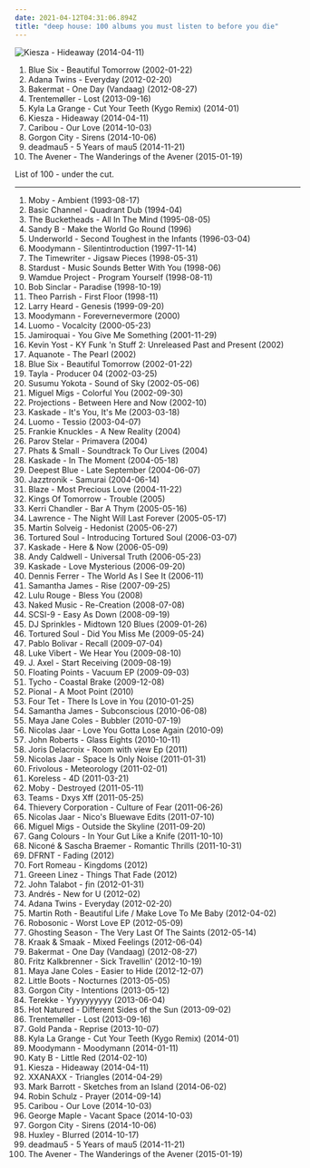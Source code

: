 ```yaml
---
date: 2021-04-12T04:31:06.894Z
title: "deep house: 100 albums you must listen to before you die"
---
```

![Kiesza - Hideaway (2014-04-11)](http://coverartarchive.org/release/9418e8f4-c5af-4354-8c24-bb7047ddc78d/7870652661-500.jpg "Kiesza - Hideaway (2014-04-11)")
<ol class="albums">
<li data-cover="http://coverartarchive.org/release/aa334c74-adc9-4e0b-bada-f716c5385489/845123014-500.jpg" data-tags="lounge, deep house, downtempo" role="button">Blue Six - Beautiful Tomorrow (2002-01-22)</li>
<li data-cover="http://coverartarchive.org/release/386d8784-afad-40da-8185-edac15e4f284/3479297449-500.jpg" data-tags="house, deep house" role="button">Adana Twins - Everyday (2012-02-20)</li>
<li data-cover="http://coverartarchive.org/release/360ec8be-ecb2-4229-b4f6-7424e40c9d1d/7931664102-500.jpg" data-tags="chillout, electronic, dance, house, deep house, dutch, liebe ich" role="button">Bakermat - One Day (Vandaag) (2012-08-27)</li>
<li data-cover="http://coverartarchive.org/release/82c06148-49e1-4ea6-b3f0-d82003710407/5241081245-500.jpg" data-tags="electronic, experimental, indie rock, downtempo, new wave, downbeat, house, idm, deep house" role="button">Trentemøller - Lost (2013-09-16)</li>
<li data-cover="http://coverartarchive.org/release/514f371d-3d5c-4850-bf5e-27841abd533b/6417152158-500.jpg" data-tags="downtempo, house, deep house, chillwave, tropical house, kygo, kyla la grange" role="button">Kyla La Grange - Cut Your Teeth (Kygo Remix) (2014-01)</li>
<li data-cover="http://coverartarchive.org/release/9418e8f4-c5af-4354-8c24-bb7047ddc78d/7870652661-500.jpg" data-tags="party, deep house, running" role="button">Kiesza - Hideaway (2014-04-11)</li>
<li data-cover="http://coverartarchive.org/release/460a5032-d749-41cd-b0fb-e4bf1a7ab4ca/8503876069-500.jpg" data-tags="electronic" role="button">Caribou - Our Love (2014-10-03)</li>
<li data-cover="http://coverartarchive.org/release/c3b03b7c-5b74-4c66-8bdf-6049cefef15c/8534196766-500.jpg" data-tags="electronic, dance, house, deep house, uk garage" role="button">Gorgon City - Sirens (2014-10-06)</li>
<li data-cover="http://coverartarchive.org/release/452988bf-7e93-42db-a622-67c912fff56f/9942143701-500.jpg" data-tags="electronic, remix, progressive house, deep house, mp3, ultra records" role="button">deadmau5 - 5 Years of mau5 (2014-11-21)</li>
<li data-cover="http://coverartarchive.org/release/51f3f496-01b9-46f6-a3a3-54da87db0b71/9240189573-500.jpg" data-tags="dance-pop, electro house, deep house, nu-disco" role="button">The Avener - The Wanderings of the Avener (2015-01-19)</li>
</ol>
List of 100 - under the cut.
<!-- more -->

_________________

<ol class="albums">
<li data-cover="https://img.discogs.com/jrMWAdA77IdybVQG1VzGVKI0euE=/fit-in/600x507/filters:strip_icc():format(jpeg):mode_rgb():quality(90)/discogs-images/R-3639974-1338458174-4981.jpeg.jpg" data-tags="ambient" role="button">
Moby - Ambient (1993-08-17)
</li>
<li data-cover="http://coverartarchive.org/release/972479e0-2240-3373-bdf8-5e19721d2b45/10341799280-500.jpg" data-tags="techno, dub techno" role="button">
Basic Channel - Quadrant Dub (1994-04)
</li>
<li data-cover="http://coverartarchive.org/release/a36ff7d4-8248-40fb-b149-d76837d8bbf6/27196772705-500.jpg" data-tags="deep house, 90s albums that do not suck" role="button">
The Bucketheads - All In The Mind (1995-08-05)
</li>
<li data-cover="https://img.discogs.com/_F_rK5AA8bFiL9WDWSZQpU_fO2Q=/fit-in/350x251/filters:strip_icc():format(jpeg):mode_rgb():quality(90)/discogs-images/R-15540-1076176664.jpg.jpg" data-tags="chill, deep house, vocal house, sleaze, afterdark, blue six, chaps, disco jazz, house royalty, djsampick, strictly rythmn" role="button">
Sandy B - Make the World Go Round (1996)
</li>
<li data-cover="http://coverartarchive.org/release/91c4f715-6327-4057-beda-031a32e5d707/5345049101-500.jpg" data-tags="electronic, techno" role="button">
Underworld - Second Toughest in the Infants (1996-03-04)
</li>
<li data-cover="http://coverartarchive.org/release/dd9b9663-b23c-4411-bf20-ccaafcf564c2/12509001271-500.jpg" data-tags="house, detroit techno, deep house" role="button">
Moodymann - Silentintroduction (1997-11-14)
</li>
<li data-cover="http://coverartarchive.org/release/e0af113f-a845-466d-a2ea-9e44f9ca5d2f/6323341943-500.jpg" data-tags="deep house" role="button">
The Timewriter - Jigsaw Pieces (1998-05-31)
</li>
<li data-cover="http://coverartarchive.org/release/afa098e6-7ec7-4860-b39e-0855ce28e0b4/5883652581-500.jpg" data-tags="house" role="button">
Stardust - Music Sounds Better With You (1998-06)
</li>
<li data-cover="https://via.placeholder.com/450" data-tags="house" role="button">
Wamdue Project - Program Yourself (1998-08-11)
</li>
<li data-cover="http://coverartarchive.org/release/bb4c8fbc-880b-45c5-a351-cb65abe22ccc/1150077074-500.jpg" data-tags="house, deep house" role="button">
Bob Sinclar - Paradise (1998-10-19)
</li>
<li data-cover="http://coverartarchive.org/release/2505892f-aea1-404f-bf19-a9eda92b790a/9439777534-500.jpg" data-tags="electronic" role="button">
Theo Parrish - First Floor (1998-11)
</li>
<li data-cover="http://coverartarchive.org/release/4004495f-423e-4cfc-aabe-371405fa1292/12077298429-500.jpg" data-tags="electronic, ambient, house, deep house" role="button">
Larry Heard - Genesis (1999-09-20)
</li>
<li data-cover="http://coverartarchive.org/release/947a55fc-9f01-404a-ab12-7b753146c3a4/27879332218-500.jpg" data-tags="house, deep house, albums to get, leftfield house" role="button">
Moodymann - Forevernevermore (2000)
</li>
<li data-cover="http://coverartarchive.org/release/83989bd9-e1bb-4d46-a23f-db62e29ffae1/8216806379-500.jpg" data-tags="microhouse, minimal" role="button">
Luomo - Vocalcity (2000-05-23)
</li>
<li data-cover="https://img.discogs.com/DzD00JMPKXlziUTl_E9NYfHipR4=/fit-in/600x524/filters:strip_icc():format(jpeg):mode_rgb():quality(90)/discogs-images/R-6856572-1468975934-7041.jpeg.jpg" data-tags="funk, house, deep house, jamiroquai, r00ts" role="button">
Jamiroquai - You Give Me Something (2001-11-29)
</li>
<li data-cover="https://img.discogs.com/46dad272331b770e45c28eea695bf30f59a15b86/images/spacer.gif" data-tags="chillout, electronic, dance, house, acid jazz, club, deep house, get" role="button">
Kevin Yost - KY Funk 'n Stuff 2: Unreleased Past and Present (2002)
</li>
<li data-cover="http://coverartarchive.org/release/fcde4602-afe4-4fad-8ef9-e77db6a6552b/24428076036-500.jpg" data-tags="deep house, chill house" role="button">
Aquanote - The Pearl (2002)
</li>
<li data-cover="http://coverartarchive.org/release/aa334c74-adc9-4e0b-bada-f716c5385489/845123014-500.jpg" data-tags="lounge, deep house, downtempo" role="button">
Blue Six - Beautiful Tomorrow (2002-01-22)
</li>
<li data-cover="http://coverartarchive.org/release/d8689c59-a581-4caa-bf85-c17a29d1b137/25607825860-500.jpg" data-tags="atmospheric drum and bass, deep house" role="button">
Tayla - Producer 04 (2002-03-25)
</li>
<li data-cover="https://img.discogs.com/9gZc87KRpgCIpTNMGkFCalZUfnQ=/fit-in/300x300/filters:strip_icc():format(jpeg):mode_rgb():quality(90)/discogs-images/R-83333-1095114093.jpg.jpg" data-tags="electronic" role="button">
Susumu Yokota - Sound of Sky (2002-05-06)
</li>
<li data-cover="http://coverartarchive.org/release/48e26976-4a13-4f4b-83e5-a4ce4b6954ed/2324041614-500.jpg" data-tags="deep house, house, lounge" role="button">
Miguel Migs - Colorful You (2002-09-30)
</li>
<li data-cover="http://coverartarchive.org/release/c35361b1-79a1-4b52-9c93-4d40a29368b0/27292980196-500.jpg" data-tags="disco, nu jazz, chillout, electronic, vocal, house, acid jazz, lounge, laidback, funky, deep house, subtle production" role="button">
Projections - Between Here and Now (2002-10)
</li>
<li data-cover="http://coverartarchive.org/release/ea95d435-9eed-4bd6-8e8d-4ea3350c0361/16847169748-500.jpg" data-tags="deep house" role="button">
Kaskade - It's You, It's Me (2003-03-18)
</li>
<li data-cover="https://img.discogs.com/OXS9tfquL6OWdzfarCtJy74PPgU=/fit-in/600x570/filters:strip_icc():format(jpeg):mode_rgb():quality(90)/discogs-images/R-131859-1473612707-3064.jpeg.jpg" data-tags="deep house" role="button">
Luomo - Tessio (2003-04-07)
</li>
<li data-cover="http://coverartarchive.org/release/e0cb8518-d0eb-416d-a59c-20863c0c53d2/17153988640-500.jpg" data-tags="deep house" role="button">
Frankie Knuckles - A New Reality (2004)
</li>
<li data-cover="https://img.discogs.com/VgPwhe_aQ3eWqz0XVgGywYkxWzw=/fit-in/600x600/filters:strip_icc():format(jpeg):mode_rgb():quality(90)/discogs-images/R-1094968-1191652665.jpeg.jpg" data-tags="deep house" role="button">
Parov Stelar - Primavera (2004)
</li>
<li data-cover="https://img.discogs.com/EPUPhR8Raok9WlBIudi2tjwYZK4=/fit-in/600x600/filters:strip_icc():format(jpeg):mode_rgb():quality(90)/discogs-images/R-396480-1326270940.jpeg.jpg" data-tags="soundtrack, trance, chillout, electronic, ambient, funk, techno, house, deep house, chillout bar, favouritestreamablealbums, felipe" role="button">
Phats & Small - Soundtrack To Our Lives (2004)
</li>
<li data-cover="http://coverartarchive.org/release/79037fa0-202e-4840-92d2-5d679f03a473/6978694059-500.jpg" data-tags="kaskade" role="button">
Kaskade - In The Moment (2004-05-18)
</li>
<li data-cover="http://coverartarchive.org/release/ba265d63-6fdd-4112-8968-68296fdb134a/1130013751-500.jpg" data-tags="house" role="button">
Deepest Blue - Late September (2004-06-07)
</li>
<li data-cover="https://img.discogs.com/oXtSA5kDHsdrMvo_dcvo0jMJwhY=/fit-in/600x608/filters:strip_icc():format(jpeg):mode_rgb():quality(90)/discogs-images/R-309495-1585912587-3322.mpo.jpg" data-tags="deep house, electro jazz, e-jazz, jazztronik" role="button">
Jazztronik - Samurai (2004-06-14)
</li>
<li data-cover="https://img.discogs.com/9CW7efeSmeRZ7FVrZZYSTKvBfxw=/fit-in/541x477/filters:strip_icc():format(jpeg):mode_rgb():quality(90)/discogs-images/R-1399504-1255068211.jpeg.jpg" data-tags="pop, house, deep house, vocal house, new york house, garage house" role="button">
Blaze - Most Precious Love (2004-11-22)
</li>
<li data-cover="https://img.discogs.com/w71oLtGhM0dYXT0N2ClM2rRmoW8=/fit-in/589x587/filters:strip_icc():format(jpeg):mode_rgb():quality(90)/discogs-images/R-446985-1268928543.jpeg.jpg" data-tags="deep house, house, lounge" role="button">
Kings Of Tomorrow - Trouble (2005)
</li>
<li data-cover="https://img.discogs.com/U6PQPNfiNeGrMD5IRI2Y80dssz0=/fit-in/600x600/filters:strip_icc():format(jpeg):mode_rgb():quality(90)/discogs-images/R-10007163-1496575722-9659.jpeg.jpg" data-tags="deep house" role="button">
Kerri Chandler - Bar A Thym (2005-05-16)
</li>
<li data-cover="https://img.discogs.com/6tsbYToei9SPLhZE90tmVkPARnk=/fit-in/251x251/filters:strip_icc():format(jpeg):mode_rgb():quality(90)/discogs-images/R-494182-1123322459.jpg.jpg" data-tags="minimal" role="button">
Lawrence - The Night Will Last Forever (2005-05-17)
</li>
<li data-cover="https://via.placeholder.com/450" data-tags="house" role="button">
Martin Solveig - Hedonist (2005-06-27)
</li>
<li data-cover="http://coverartarchive.org/release/322f445e-684a-446e-bb76-912a473ec3b6/5409357147-500.jpg" data-tags="soul, funk, house, r&b, deep house, live house, soulful and funky" role="button">
Tortured Soul - Introducing Tortured Soul (2006-03-07)
</li>
<li data-cover="https://via.placeholder.com/450" data-tags="kaskade" role="button">
Kaskade - Here & Now (2006-05-09)
</li>
<li data-cover="https://img.discogs.com/3f4mcaMqP9dL5U7jcSYzr3Dsg28=/fit-in/400x400/filters:strip_icc():format(jpeg):mode_rgb():quality(90)/discogs-images/R-730761-1155739228.jpeg.jpg" data-tags="deep house" role="button">
Andy Caldwell - Universal Truth (2006-05-23)
</li>
<li data-cover="http://coverartarchive.org/release/9e5cf65e-b98b-4a35-b6c4-837199fbe578/6979055646-500.jpg" data-tags="electronic, house, deep house" role="button">
Kaskade - Love Mysterious (2006-09-20)
</li>
<li data-cover="http://coverartarchive.org/release/c038f2a0-3e8a-38f2-ad9a-ec727c3e3b25/27287657696-500.jpg" data-tags="deep house" role="button">
Dennis Ferrer - The World As I See It (2006-11)
</li>
<li data-cover="http://coverartarchive.org/release/6c0b8efa-8e4e-4960-af8d-23c9a15e2b5d/28669059525-500.jpg" data-tags="lounge, house" role="button">
Samantha James - Rise (2007-09-25)
</li>
<li data-cover="https://img.discogs.com/JuFemSOUd6S9llhZTiYCX3WJznA=/fit-in/600x600/filters:strip_icc():format(jpeg):mode_rgb():quality(90)/discogs-images/R-1990973-1376919315-7630.jpeg.jpg" data-tags="electronic" role="button">
Lulu Rouge - Bless You (2008)
</li>
<li data-cover="https://img.discogs.com/VwmztjqrH0na6iIgQJqkIIlEBng=/fit-in/600x539/filters:strip_icc():format(jpeg):mode_rgb():quality(90)/discogs-images/R-1400333-1255001933.jpeg.jpg" data-tags="chillout" role="button">
Naked Music - Re-Creation (2008-07-08)
</li>
<li data-cover="http://coverartarchive.org/release/3ae7651e-7c61-4aab-95da-dd89d0f3fd0d/12930713444-500.jpg" data-tags="minimal, deep house" role="button">
SCSI-9 - Easy As Down (2008-09-19)
</li>
<li data-cover="http://coverartarchive.org/release/9f4649c4-9dfa-4d0b-843b-266efbad5b98/1892889371-500.jpg" data-tags="deep house" role="button">
DJ Sprinkles - Midtown 120 Blues (2009-01-26)
</li>
<li data-cover="http://coverartarchive.org/release/464dd7ca-9ab7-4b2c-b53c-4e37dc08c19c/5409345779-500.jpg" data-tags="soul, house, lounge, r&b, deep house, live house" role="button">
Tortured Soul - Did You Miss Me (2009-05-24)
</li>
<li data-cover="https://img.discogs.com/dntt-MpqthS6ze8SDVepvADM9G8=/fit-in/600x600/filters:strip_icc():format(jpeg):mode_rgb():quality(90)/discogs-images/R-1842121-1559695683-4071.jpeg.jpg" data-tags="dub techno, deep house, deep techno, techno-dub" role="button">
Pablo Bolivar - Recall (2009-07-04)
</li>
<li data-cover="http://coverartarchive.org/release/99b09d02-9cc9-3fed-8431-f162165a9371/6281423897-500.jpg" data-tags="electronic" role="button">
Luke Vibert - We Hear You (2009-08-10)
</li>
<li data-cover="https://img.discogs.com/J7IUviptYk9DjoyrRbuaC6s9YoI=/fit-in/299x300/filters:strip_icc():format(jpeg):mode_rgb():quality(90)/discogs-images/R-5319011-1390427106-3189.jpeg.jpg" data-tags="downtempo, acid jazz, lounge, deep house, vocal house" role="button">
J. Axel - Start Receiving (2009-08-19)
</li>
<li data-cover="https://img.discogs.com/XXJvIeKwWFh-_-2mLKe-XrHeNZQ=/fit-in/600x603/filters:strip_icc():format(jpeg):mode_rgb():quality(90)/discogs-images/R-1912828-1291509956.jpeg.jpg" data-tags="house, deep house" role="button">
Floating Points - Vacuum EP (2009-09-03)
</li>
<li data-cover="http://coverartarchive.org/release/6adc7dc6-9c9d-3a7f-a2f9-9d791b41d7c3/5235351186-500.jpg" data-tags="electronic, ambient, downtempo, deep house" role="button">
Tycho - Coastal Brake (2009-12-08)
</li>
<li data-cover="https://img.discogs.com/a5O9DuxiQF9xpUpkS5OaeiNjyr8=/fit-in/599x600/filters:strip_icc():format(jpeg):mode_rgb():quality(90)/discogs-images/R-2137886-1266070810.jpeg.jpg" data-tags="house, deep house, detroit house" role="button">
Pional - A Moot Point (2010)
</li>
<li data-cover="http://coverartarchive.org/release/8b2abdde-9acb-44dd-84de-42592224123a/21122160818-500.jpg" data-tags="idm, electronic" role="button">
Four Tet - There Is Love in You (2010-01-25)
</li>
<li data-cover="http://coverartarchive.org/release/1b765373-348b-48f0-8ff7-d38b2946ff30/3682371353-500.jpg" data-tags="chillout, pop, dance, house, lounge, ethereal, euphoric, deep house, vocal house, hypnotizing" role="button">
Samantha James - Subconscious (2010-06-08)
</li>
<li data-cover="http://coverartarchive.org/release/7af9643f-8a8a-48ad-9810-ec2e0d7c0acd/12502318220-500.jpg" data-tags="deep house" role="button">
Maya Jane Coles - Bubbler (2010-07-19)
</li>
<li data-cover="http://coverartarchive.org/release/8e4ae230-51e1-436e-9f83-f5b7740f03d4/3472151542-500.jpg" data-tags="electronic, minimal, deep house" role="button">
Nicolas Jaar - Love You Gotta Lose Again (2010-09)
</li>
<li data-cover="http://coverartarchive.org/release/1fbfbe77-f5d0-404a-bce0-cb1bd891f92c/4515825059-500.jpg" data-tags="techno, house" role="button">
John Roberts - Glass Eights (2010-10-11)
</li>
<li data-cover="http://coverartarchive.org/release/edc2ac4f-6ff5-450b-920c-210634c7492b/5789409571-500.jpg" data-tags="deep house, deep techno, french touch" role="button">
Joris Delacroix - Room with view Ep (2011)
</li>
<li data-cover="http://coverartarchive.org/release/d2022e3f-c22f-45c9-a1ab-4b2094d65719/23945397989-500.jpg" data-tags="electronic, electronica, minimal" role="button">
Nicolas Jaar - Space Is Only Noise (2011-01-31)
</li>
<li data-cover="http://coverartarchive.org/release/98568f43-eade-45c0-8ddf-9c76cf920978/6670973147-500.jpg" data-tags="essential albums for the aspiring wizard" role="button">
Frivolous - Meteorology (2011-02-01)
</li>
<li data-cover="http://coverartarchive.org/release/29d5c7b9-85b1-3e69-9b6d-99f239f7c1d0/4031224817-500.jpg" data-tags="dubstep, deep house" role="button">
Koreless - 4D (2011-03-21)
</li>
<li data-cover="https://img.discogs.com/LPA2w-4DjKaKa7J63lr9HZWhFIc=/fit-in/500x457/filters:strip_icc():format(jpeg):mode_rgb():quality(90)/discogs-images/R-389573-1393368466-9302.jpeg.jpg" data-tags="electronic, ambient" role="button">
Moby - Destroyed (2011-05-11)
</li>
<li data-cover="http://coverartarchive.org/release/e4268045-6964-457c-ba11-5f4ba8a053e6/1235940238-500.jpg" data-tags="chill, hard, house, party, deep house, banger, seapunk, online record collection" role="button">
Teams - Dxys Xff (2011-05-25)
</li>
<li data-cover="http://coverartarchive.org/release/87ccbd72-c932-4315-a12e-f794a2c9be36/8201694017-500.jpg" data-tags="downtempo, trip hop" role="button">
Thievery Corporation - Culture of Fear (2011-06-26)
</li>
<li data-cover="http://coverartarchive.org/release/5349e290-fe88-4241-b1c9-0ce545072523/8211444674-500.jpg" data-tags="electronic, hip hop, slow, house, deep house, edits" role="button">
Nicolas Jaar - Nico's Bluewave Edits (2011-07-10)
</li>
<li data-cover="http://coverartarchive.org/release/d63a0dac-5f90-4996-bcb9-b3064bd86152/4026407184-500.jpg" data-tags="house" role="button">
Miguel Migs - Outside the Skyline (2011-09-20)
</li>
<li data-cover="https://img.discogs.com/J1RDzHuB8ryJOdM1bw0BR2ZGkBk=/fit-in/350x350/filters:strip_icc():format(jpeg):mode_rgb():quality(90)/discogs-images/R-3174256-1319100624.jpeg.jpg" data-tags="broken beat, deep house, brownswood" role="button">
Gang Colours - In Your Gut Like a Knife (2011-10-10)
</li>
<li data-cover="http://coverartarchive.org/release/580f7002-4718-4dd9-8bdc-6bf49248bb57/2088223186-500.jpg" data-tags="chillout, electronic, electro, techno, minimal, deep house" role="button">
Niconé & Sascha Braemer - Romantic Thrills (2011-10-31)
</li>
<li data-cover="http://coverartarchive.org/release/c714a5e6-6a72-440f-a767-c7dc0b17e5cf/2350117341-500.jpg" data-tags="chillout, deep house" role="button">
DFRNT - Fading (2012)
</li>
<li data-cover="http://coverartarchive.org/release/5aeae6a5-0e41-4cc6-a2ce-e5e030fea726/21131342208-500.jpg" data-tags="electronica, downtempo, house, deep house, nu-disco, 100 percent silk, kings and queens" role="button">
Fort Romeau - Kingdoms (2012)
</li>
<li data-cover="https://img.discogs.com/HFz4aO5q4w4aIiQ6lfDQNl65i7Y=/fit-in/300x300/filters:strip_icc():format(jpeg):mode_rgb():quality(90)/discogs-images/R-3728578-1342005925-6779.jpeg.jpg" data-tags="electronic, deep house" role="button">
Greeen Linez - Things That Fade (2012)
</li>
<li data-cover="http://coverartarchive.org/release/697082bd-a67e-453a-a63c-6696b06ac98d/2985165419-500.jpg" data-tags="house" role="button">
John Talabot - ƒin (2012-01-31)
</li>
<li data-cover="http://coverartarchive.org/release/686e3138-0e10-4bd1-a997-897904031bfd/15367026706-500.jpg" data-tags="deep house" role="button">
Andrés - New for U (2012-02)
</li>
<li data-cover="http://coverartarchive.org/release/386d8784-afad-40da-8185-edac15e4f284/3479297449-500.jpg" data-tags="house, deep house" role="button">
Adana Twins - Everyday (2012-02-20)
</li>
<li data-cover="http://coverartarchive.org/release/69aeebe6-a9da-4d42-9f11-c1f5089f84f8/10188418603-500.jpg" data-tags="electronic, dance, house, progressive house, german, deep house, anjunadeep" role="button">
Martin Roth - Beautiful Life / Make Love To Me Baby (2012-04-02)
</li>
<li data-cover="https://img.discogs.com/m_uFZ98_f0BrZ0G_-A2bB-wWhCs=/fit-in/600x600/filters:strip_icc():format(jpeg):mode_rgb():quality(90)/discogs-images/R-3630332-1338066920-5497.jpeg.jpg" data-tags="electronic, deep house" role="button">
Robosonic - Worst Love EP (2012-05-09)
</li>
<li data-cover="http://coverartarchive.org/release/8cec8fce-b8b5-41f6-bdd3-c208290f098f/2262677064-500.jpg" data-tags="ambient, experimental, downtempo, techno, deep house" role="button">
Ghosting Season - The Very Last Of The Saints (2012-05-14)
</li>
<li data-cover="http://coverartarchive.org/release/b3648c50-6e76-45b5-835c-dc4f8afaac58/4342411364-500.jpg" data-tags="dance, deep house" role="button">
Kraak & Smaak - Mixed Feelings (2012-06-04)
</li>
<li data-cover="http://coverartarchive.org/release/360ec8be-ecb2-4229-b4f6-7424e40c9d1d/7931664102-500.jpg" data-tags="chillout, electronic, dance, house, deep house, dutch, liebe ich" role="button">
Bakermat - One Day (Vandaag) (2012-08-27)
</li>
<li data-cover="http://coverartarchive.org/release/19b48edf-b23c-4f50-b910-d3969a7dabd0/2960578476-500.jpg" data-tags="electronic" role="button">
Fritz Kalkbrenner - Sick Travellin' (2012-10-19)
</li>
<li data-cover="http://coverartarchive.org/release/456128a0-b039-434c-9e34-d4e4500a401d/10614671441-500.jpg" data-tags="house" role="button">
Maya Jane Coles - Easier to Hide (2012-12-07)
</li>
<li data-cover="http://coverartarchive.org/release/4220331b-1236-405e-b36b-0dc7050f3ab2/18876982277-500.jpg" data-tags="synthpop" role="button">
Little Boots - Nocturnes (2013-05-05)
</li>
<li data-cover="https://img.discogs.com/8PL-9OJk9hAd4UJgjJMrkEX8CVc=/fit-in/600x600/filters:strip_icc():format(jpeg):mode_rgb():quality(90)/discogs-images/R-4858648-1408123007-9635.jpeg.jpg" data-tags="chillout, house, deep house, vocal chillout" role="button">
Gorgon City - Intentions (2013-05-12)
</li>
<li data-cover="http://coverartarchive.org/release/94d039b5-b76e-4e70-ad3d-c0fc405825a2/12007188887-500.jpg" data-tags="deep house" role="button">
Terekke - Yyyyyyyyyy (2013-06-04)
</li>
<li data-cover="http://coverartarchive.org/release/5f2076f5-442c-4cee-ab41-772db6230a7b/5246820861-500.jpg" data-tags="electronic, deep house, epic album covers" role="button">
Hot Natured - Different Sides of the Sun (2013-09-02)
</li>
<li data-cover="http://coverartarchive.org/release/82c06148-49e1-4ea6-b3f0-d82003710407/5241081245-500.jpg" data-tags="electronic, experimental, indie rock, downtempo, new wave, downbeat, house, idm, deep house" role="button">
Trentemøller - Lost (2013-09-16)
</li>
<li data-cover="https://img.discogs.com/_A_IOdgv8qwNvYlCX1cr4f12u8k=/fit-in/540x540/filters:strip_icc():format(jpeg):mode_rgb():quality(90)/discogs-images/R-4979648-1381214337-7571.jpeg.jpg" data-tags="downtempo, house, idm, deep house" role="button">
Gold Panda - Reprise (2013-10-07)
</li>
<li data-cover="http://coverartarchive.org/release/514f371d-3d5c-4850-bf5e-27841abd533b/6417152158-500.jpg" data-tags="downtempo, house, deep house, chillwave, tropical house, kygo, kyla la grange" role="button">
Kyla La Grange - Cut Your Teeth (Kygo Remix) (2014-01)
</li>
<li data-cover="http://coverartarchive.org/release/f4d0a8f2-d083-4ed2-99d3-f71b8bf111c2/6596703346-500.jpg" data-tags="electronic, electronica, dance, house, deep house" role="button">
Moodymann - Moodymann (2014-01-11)
</li>
<li data-cover="https://img.discogs.com/ApHSZCtLGQicVlYzcOK1Nf5dut8=/fit-in/600x600/filters:strip_icc():format(jpeg):mode_rgb():quality(90)/discogs-images/R-5381105-1391965483-4859.jpeg.jpg" data-tags="electropop" role="button">
Katy B - Little Red (2014-02-10)
</li>
<li data-cover="http://coverartarchive.org/release/9418e8f4-c5af-4354-8c24-bb7047ddc78d/7870652661-500.jpg" data-tags="party, deep house, running" role="button">
Kiesza - Hideaway (2014-04-11)
</li>
<li data-cover="http://coverartarchive.org/release/28ed3ff6-752c-479c-a142-5f3908e8f80d/14427406794-500.jpg" data-tags="indie, deep house, polish" role="button">
XXANAXX - Triangles (2014-04-29)
</li>
<li data-cover="https://img.discogs.com/hQZAbq1Kh5nB8vn8Xg2Jk3FWtnA=/fit-in/600x600/filters:strip_icc():format(jpeg):mode_rgb():quality(90)/discogs-images/R-5870076-1404978708-1420.jpeg.jpg" data-tags="electronic, ambient, downtempo, house, deep house, muzak, balearic" role="button">
Mark Barrott - Sketches from an Island (2014-06-02)
</li>
<li data-cover="http://coverartarchive.org/release/14074def-0940-4ffd-88bc-c7b35d0d7caf/8998642520-500.jpg" data-tags="robin schulz" role="button">
Robin Schulz - Prayer (2014-09-14)
</li>
<li data-cover="http://coverartarchive.org/release/460a5032-d749-41cd-b0fb-e4bf1a7ab4ca/8503876069-500.jpg" data-tags="electronic" role="button">
Caribou - Our Love (2014-10-03)
</li>
<li data-cover="http://coverartarchive.org/release/719cce10-1301-4c94-a149-acafb5029cb2/12314839305-500.jpg" data-tags="electronic, deep house, george maple" role="button">
George Maple - Vacant Space (2014-10-03)
</li>
<li data-cover="http://coverartarchive.org/release/c3b03b7c-5b74-4c66-8bdf-6049cefef15c/8534196766-500.jpg" data-tags="electronic, dance, house, deep house, uk garage" role="button">
Gorgon City - Sirens (2014-10-06)
</li>
<li data-cover="https://img.discogs.com/0_xZe0tcFHk7HFjZeEswo2k1tBI=/fit-in/600x600/filters:strip_icc():format(jpeg):mode_rgb():quality(90)/discogs-images/R-6219898-1414237445-9859.jpeg.jpg" data-tags="electronic, deep house" role="button">
Huxley - Blurred (2014-10-17)
</li>
<li data-cover="http://coverartarchive.org/release/452988bf-7e93-42db-a622-67c912fff56f/9942143701-500.jpg" data-tags="electronic, remix, progressive house, deep house, mp3, ultra records" role="button">
deadmau5 - 5 Years of mau5 (2014-11-21)
</li>
<li data-cover="http://coverartarchive.org/release/51f3f496-01b9-46f6-a3a3-54da87db0b71/9240189573-500.jpg" data-tags="dance-pop, electro house, deep house, nu-disco" role="button">
The Avener - The Wanderings of the Avener (2015-01-19)
</li>
</ol>